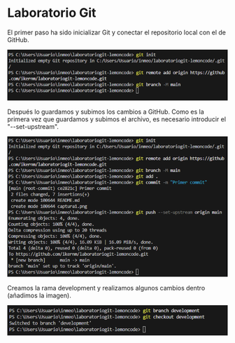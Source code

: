 # Laboratorio Git

El primer paso ha sido inicializar Git y conectar el repositorio local con el de GitHub.

<img src="./captura1.png" alt="Primer paso" title="primer paso" />

Después lo guardamos y subimos los cambios a GitHub. Como es la primera vez que guardamos y subimos el archivo, es necesario introducir el "--set-upstream".

<img src="./captura2.png" alt="Segundo paso" title="segundo paso" />

Creamos la rama development y realizamos algunos cambios dentro (añadimos la imagen).

<img src="./captura3.png" alt="Tercer paso" title="tercer paso" />